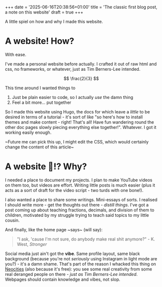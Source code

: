 +++
date = '2025-06-16T20:38:56+01:00'
title = 'The classic first blog post, a note on this website'
draft = true
+++

A little spiel on how and why I made this website.

# A website! How?

With ease.

I've made a personal website before actually. I crafted it out of raw html and css, no frameworks, or whatever, just as Tim Berners-Lee intended. 

$$ \frac{2}{3} $$

This time around I wanted things to 
1. Just be plain easier to code, so I actually *use* the damn thing
2. Feel a bit more... put together

So I made this website using Hugo, the docs for which leave a *little* to be desired in terms of a tutorial - it's sort of like "so here's how to install themes and make content - right! That's all! Have fun wandering round the other doc pages slowly piecing everything else together!". Whatever. I got it working easily enough.

~Future me can pick this up, I might edit the CSS, which would certainly change the content of this article~

# A website :eyes:!? Why?

I needed a place to document my projects. I plan to make YouTube videos on them too, but videos are effort. Writing little posts is much easier (plus it acts as a sort of draft for the video script - two turds with one bone!).

I also wanted a place to share some writings. Mini-essays of sorts. I realised I should write more - get the thoughts out there - *distill things*. I've got a post coming up about teaching fractions, decimals, and division of them to children, motivated by my struggle trying to teach said topics to my little cousin.


And finally, like the home page ~says~ (will say):

> "I ask, 'cause I'm not sure, do anybody make real shit anymore?" - K. West, *Stronger*

Social media just ain't got the **vibe**. Same profile layout, same black background (because you're not *seriously* using Instagram in light mode are you?) - it's a damn shame. That's part of the reason I whacked this thing on [Neocities](https://neocities.org/browse) (also because it's free): you see some real creativity from some real deranged people on there - *just as Tim Berners-Lee intended*. Webpages should contain knowledge and vibes, not slop.

